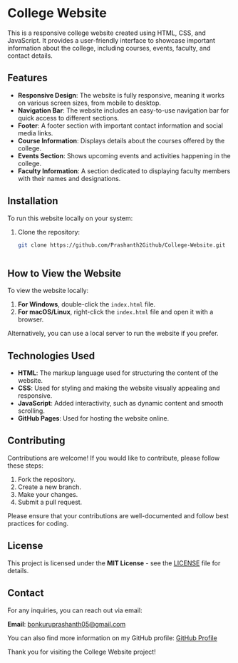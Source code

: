# College Website

This is a responsive college website created using HTML, CSS, and JavaScript. It provides a user-friendly interface to showcase important information about the college, including courses, events, faculty, and contact details.

## Features

- **Responsive Design**: The website is fully responsive, meaning it works on various screen sizes, from mobile to desktop.
- **Navigation Bar**: The website includes an easy-to-use navigation bar for quick access to different sections.
- **Footer**: A footer section with important contact information and social media links.
- **Course Information**: Displays details about the courses offered by the college.
- **Events Section**: Shows upcoming events and activities happening in the college.
- **Faculty Information**: A section dedicated to displaying faculty members with their names and designations.

## Installation

To run this website locally on your system:

1. Clone the repository:
   ```bash
   git clone https://github.com/Prashanth2Github/College-Website.git



## How to View the Website

To view the website locally:

1. **For Windows**, double-click the `index.html` file.
2. **For macOS/Linux**, right-click the `index.html` file and open it with a browser.

Alternatively, you can use a local server to run the website if you prefer.


## Technologies Used

- **HTML**: The markup language used for structuring the content of the website.
- **CSS**: Used for styling and making the website visually appealing and responsive.
- **JavaScript**: Added interactivity, such as dynamic content and smooth scrolling.
- **GitHub Pages**: Used for hosting the website online.

## Contributing

Contributions are welcome! If you would like to contribute, please follow these steps:

1. Fork the repository.
2. Create a new branch.
3. Make your changes.
4. Submit a pull request.

Please ensure that your contributions are well-documented and follow best practices for coding.

## License

This project is licensed under the **MIT License** - see the [LICENSE](./LICENSE) file for details.

## Contact

For any inquiries, you can reach out via email:

**Email**: bonkuruprashanth05@gmail.com

You can also find more information on my GitHub profile: [GitHub Profile](https://github.com/Prashanth2Github)

Thank you for visiting the College Website project!
